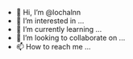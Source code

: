 - 👋 Hi, I’m @lochalnn
- 👀 I’m interested in ...
- 🌱 I’m currently learning ...
- 💞️ I’m looking to collaborate on ...
- 📫 How to reach me ...

<!---
lochalnn/lochalnn is a ✨ special ✨ repository because its `README.md` (this file) appears on your GitHub profile.
You can click the Preview link to take a look at your changes.
--->
